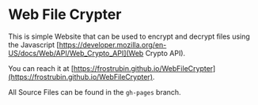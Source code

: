 Web File Crypter
================

This is simple Website that can be used to encrypt and decrypt files using the Javascript [https://developer.mozilla.org/en-US/docs/Web/API/Web_Crypto_API](Web Crypto API).

You can reach it at [https://frostrubin.github.io/WebFileCrypter](https://frostrubin.github.io/WebFileCrypter).

All Source Files can be found in the `gh-pages` branch.

